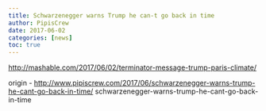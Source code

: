 ```yaml
---
title: Schwarzenegger warns Trump he can-t go back in time
author: PipisCrew
date: 2017-06-02
categories: [news]
toc: true
---
```


http://mashable.com/2017/06/02/terminator-message-trump-paris-climate/

origin - http://www.pipiscrew.com/2017/06/schwarzenegger-warns-trump-he-cant-go-back-in-time/ schwarzenegger-warns-trump-he-cant-go-back-in-time